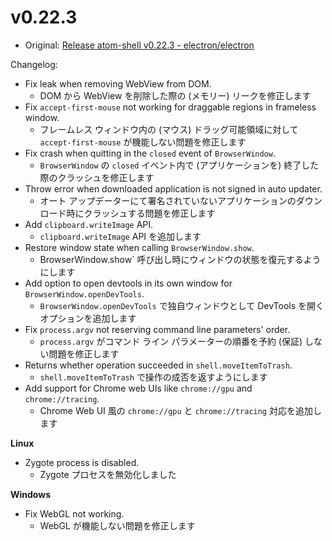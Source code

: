 # v0.22.3

* Original: [Release atom-shell v0.22.3 - electron/electron](https://github.com/electron/electron/releases/tag/v0.22.3)

Changelog:

- Fix leak when removing WebView from DOM.
  - DOM から WebView を削除した際の (メモリー) リークを修正します
- Fix `accept-first-mouse` not working for draggable regions in frameless window.
  - フレームレス ウィンドウ内の (マウス) ドラッグ可能領域に対して `accept-first-mouse` が機能しない問題を修正します
- Fix crash when quitting in the `closed` event of `BrowserWindow`.
  - `BrowserWindow` の `closed` イベント内で (アプリケーションを) 終了した際のクラッシュを修正します
- Throw error when downloaded application is not signed in auto updater.
  - オート アップデーターにて署名されていないアプリケーションのダウンロード時にクラッシュする問題を修正します
- Add `clipboard.writeImage` API.
  - `clipboard.writeImage` API を追加します
- Restore window state when calling `BrowserWindow.show`.
  - BrowserWindow.show` 呼び出し時にウィンドウの状態を復元するようにします
- Add option to open devtools in its own window for `BrowserWindow.openDevTools`.
  - `BrowserWindow.openDevTools` で独自ウィンドウとして DevTools を開くオプションを追加します
- Fix `process.argv` not reserving command line parameters' order.
  - `process.argv` がコマンド ライン パラメーターの順番を予約 (保証) しない問題を修正します
- Returns whether operation succeeded in `shell.moveItemToTrash`.
  - `shell.moveItemToTrash` で操作の成否を返すようにします
- Add support for Chrome web UIs like `chrome://gpu` and `chrome://tracing`.
  - Chrome Web UI 風の `chrome://gpu` と `chrome://tracing` 対応を追加します

**Linux**

- Zygote process is disabled.
  - Zygote プロセスを無効化しました

**Windows**

- Fix WebGL not working.
  - WebGL が機能しない問題を修正します
